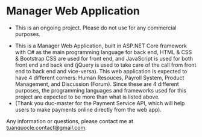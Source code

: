 # Manager Web Application
* This is an ongoing project. Please do not use for any commercial purposes.
- This is a Manager Web Application, built in ASP.NET Core framework with C# as the main programming language for back end, HTML & CSS & Bootstrap CSS are used for front end, and JavaScript is used for both front end and back end (jQuery is used to take care of the call from front end to back end and vice-versa).
This web application is expected to have 4 different corners: Human Resouces, Payroll System, Product Management, and Discussion (Forum). Since these are 4 different purposes, the programming languages and frameworks used for this project are expected to be more than what is listed above.
- (Thank you duc-master for the Payment Service API, which will help users to make payments online directly from the web app).

Any information or questions, please contact me at tuanquocle.contact@gmail.com.
